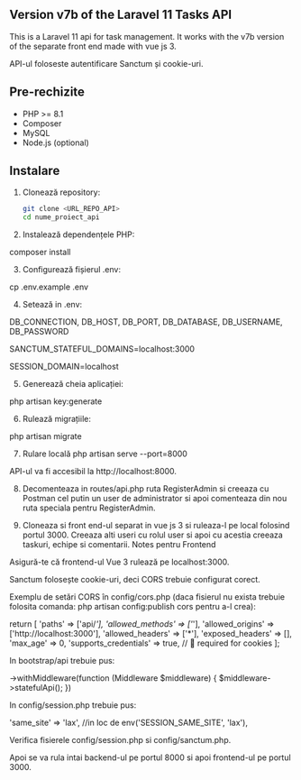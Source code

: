 ## Version v7b of the Laravel 11 Tasks API
This is a Laravel 11 api for task management. It works with the v7b version of the separate front end made with vue js 3. 

API-ul foloseste autentificare Sanctum și cookie-uri.

## Pre-rechizite

- PHP >= 8.1
- Composer
- MySQL 
- Node.js (optional)

## Instalare

1. Clonează repository:
   ```bash
   git clone <URL_REPO_API>
   cd nume_proiect_api

2. Instalează dependențele PHP:

composer install

3. Configurează fișierul .env:

cp .env.example .env


4. Setează in .env:

DB_CONNECTION, DB_HOST, DB_PORT, DB_DATABASE, DB_USERNAME, DB_PASSWORD

SANCTUM_STATEFUL_DOMAINS=localhost:3000

SESSION_DOMAIN=localhost

5. Generează cheia aplicației:

php artisan key:generate


6. Rulează migrațiile:

php artisan migrate

7. Rulare locală
php artisan serve --port=8000

API-ul va fi accesibil la http://localhost:8000.

8. Decomenteaza in routes/api.php ruta RegisterAdmin si creeaza cu Postman cel putin un user de administrator si apoi comenteaza din nou ruta speciala pentru RegisterAdmin. 

9. Cloneaza si front end-ul separat in vue js 3 si ruleaza-l pe local 
folosind portul 3000. Creeaza alti useri cu rolul user si apoi cu acestia creeaza taskuri, echipe si comentarii. 
Notes pentru Frontend

Asigură-te că frontend-ul Vue 3 rulează pe localhost:3000.

Sanctum folosește cookie-uri, deci CORS trebuie configurat corect.

Exemplu de setări CORS în config/cors.php (daca fisierul nu exista trebuie folosita comanda:
 php artisan config:publish cors
pentru a-l crea):

return [
    'paths' => ['api/*'],
    'allowed_methods' => ['*'],
    'allowed_origins' => ['http://localhost:3000'],
    'allowed_headers' => ['*'],
    'exposed_headers' => [],
    'max_age' => 0,
    'supports_credentials' => true, // 🔑 required for cookies
];

In bootstrap/api trebuie pus:

->withMiddleware(function (Middleware $middleware) {
    $middleware->statefulApi();
    })

In config/session.php trebuie pus:

'same_site' => 'lax', //in loc de env('SESSION_SAME_SITE', 'lax'),

Verifica fisierele config/session.php si config/sanctum.php.

Apoi se va rula intai backend-ul pe portul 8000 si apoi frontend-ul pe portul 3000. 